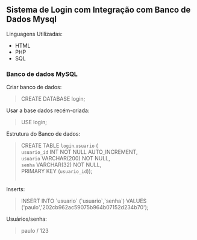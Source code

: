 <h2>Sistema de Login com Integração com Banco de Dados Mysql</h2>

Linguagens Utilizadas:
<ul>
  <li>HTML</li>
  <li>PHP</li>
  <li>SQL</li>
</ul>


<h3>Banco de dados MySQL  </h3>

Criar banco de dados:

<blockquote>
CREATE DATABASE login;
</blockquote>

Usar a base dados recém-criada:

<blockquote>
USE login;
</blockquote>

Estrutura do Banco de dados:

<blockquote>

CREATE TABLE `login`.`usuario` (                 </br>
  `usuario_id` INT NOT NULL AUTO_INCREMENT,      </br>
  `usuario` VARCHAR(200) NOT NULL,               </br>
  `senha` VARCHAR(32) NOT NULL,                  </br>
  PRIMARY KEY (`usuario_id`));                   </br>
                                                 </br>
</blockquote>

Inserts:

<blockquote>
INSERT INTO `usuario` (`usuario`,`senha`) VALUES ('paulo','202cb962ac59075b964b07152d234b70');
</blockquote>

Usuários/senha:

<blockquote>
  paulo / 123
</blockquote>
